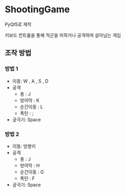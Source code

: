 # ShootingGame
PyQt5로 제작

키보드 컨트롤을 통해 적군을 피하거나 공격하여 살아남는 게임

## 조작 방법
### 방법 1
- 이동: W , A , S , D
- 공격
  - 총 : J 
  - 방어막 : K 
  - 순간이동 : L 
  - 폭탄 : ; 
- 궁극기: Space

### 방법 2
- 이동: 방향키 
- 공격
  - 총 : J 
  - 방어막 : H 
  - 순간이동 : G
  - 폭탄 : F 
- 궁극기: Space
